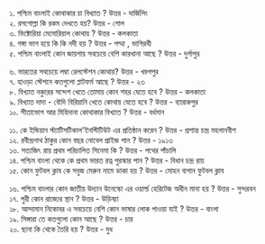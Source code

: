 ১. পশ্চিম বাংলাই কোথাকার চা বিখ্যাত ? উত্তর - দার্জিলিং   
২. রসগোল্লা কি রকম দেখতে হয়? উত্তর - গোল   
৩. ভিক্টোরিয়া মেমোরিয়াল কোথায় ? উত্তর - কলকাতা   
৪. গঙ্গা ভাগ হয়ে কি কি নদী হয় ? উত্তর - পদ্মা , ভাগিরথী   
৫. পশ্চিম বাংলাই কোন জায়গায় সবচেয়ে বেশি কারখানা আছে ? উত্তর - দুর্গাপুর   

৬. ভারতের সবচেয়ে লম্বা রেলস্টেশন কোথায়? উত্তর - খড়্গপুর    
৭. হাওড়া স্টেশনে কতগুলো প্লাটফর্ম আছে ? উত্তর - ২৩   
৮. বিখ্যাত নকুরের সন্দেশ খেতে তোমায় কোন শহর যেতে হবে ? উত্তর - কলকাতা   
৯. বিখ্যাত দাদা - বৌদি বিরিয়ানি খেতে কোথায় যেতে হবে ? উত্তর - ব্যারাকপুর   
১০. সীতাভোগ আর মিহিদানা কোথাকার বিখ্যাত ? উত্তর - বর্ধমান     

১১. কে ইন্ডিয়ান স্ট্যাটিসটিকাল'ইনস্টিটিউট এর প্রতিষ্ঠান করেন ? উত্তর - প্রশান্ত চন্দ্র মহলানবীশ    
১২. রবীন্দ্রনাথ ঠাকুর কোন বছর নোবেল প্রাইজ পান ? উত্তর - ১৯১৩   
১৩. সত্যজিৎ রায় প্রথম পরিচালিত সিনেমা কি ? উত্তর - পথের পাঁচালি   
১৪. পশ্চিম বাংলা থেকে কে প্রথম ভারত রত্ন পুরস্কার পান ? উত্তর - বিধান চন্দ্র রায়   
১৫. কোন ফুটবল ক্লাব কে সবুজ মেরুন নামে ডাকা হয় ? উত্তর - মোহন বাগান ফুটবল ক্লাব   

১৬. পশ্চিম বাংলার কোন জাতীয় উদ্যান উনেস্কো এর ওয়ার্ল্ড হেরিটেজ অধীন মানা হয় ?  উত্তর - সুন্দরবন   
১৭. পুরী কোন রাজ্যের স্থান ? উত্তর - উড়িষ্যা   
১৮. আন্দামান নিকোবর এ সবচেয়ে বেশি কোন ভাষার লোক পাওয়া যাই ? উত্তর - বাংলা   
১৯. সিঙ্গারা তে কতগুলো কোন আছে ? উত্তর - চার   
২০. ছানা কি থেকে তৈরি হয় ? উত্তর - দুধ   



